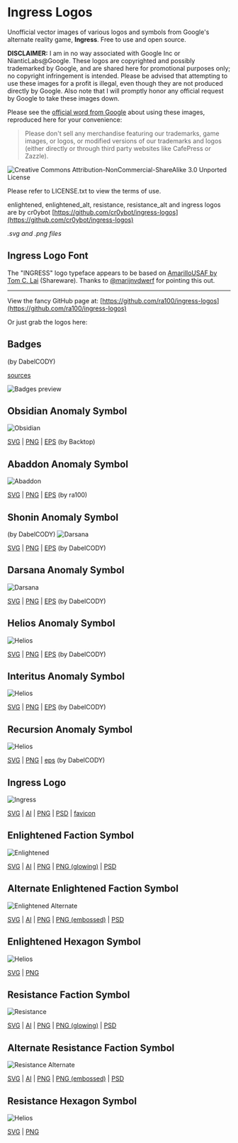 # Ingress Logos
Unofficial vector images of various logos and symbols from Google's alternate reality game, **Ingress**. Free to use and open source.

**DISCLAIMER:** I am in no way associated with Google Inc or NianticLabs@Google. These logos are copyrighted and possibly trademarked by Google, and are shared here for promotional purposes only; no copyright infringement is intended. Please be advised that attempting to use these images for a profit is illegal, even though they are not produced directly by Google. Also note that I will promptly honor any official request by Google to take these images down.

Please see the [official word from Google](https://support.google.com/ingress/answer/2924461) about using these images, reproduced here for your convenience:

> Please don't sell any merchandise featuring our trademarks, game images, or logos, or modified versions of our trademarks and logos (either directly or through third party websites like CafePress or Zazzle).

![Creative Commons Attribution-NonCommercial-ShareAlike 3.0 Unported License](https://i.creativecommons.org/l/by-nc-sa/3.0/88x31.png)

Please refer to LICENSE.txt to view the terms of use.

enlightened, enlightened_alt, resistance, resistance_alt and ingress logos are by cr0ybot [https://github.com/cr0ybot/ingress-logos](https://github.com/cr0ybot/ingress-logos)

_.svg and .png files_

## Ingress Logo Font
The "INGRESS" logo typeface appears to be based on [AmarilloUSAF by Tom C. Lai](http://www.tlai.com/med_des/amusaf.html) (Shareware). Thanks to [@marijnvdwerf](https://github.com/marijnvdwerf) for pointing this out.

--------------------------------------------------------------------------------

View the fancy GitHub page at: [https://github.com/ra100/ingress-logos](https://github.com/ra100/ingress-logos)

Or just grab the logos here:

## Badges
(by DabelCODY)

[sources](https://github.com/ra100/ingress-logos/tree/master/badges)

![Badges preview](https://raw.githubusercontent.com/ra100/ingress-logos/master/badges/preview.jpg)

## Obsidian Anomaly Symbol
![Obsidian](https://raw.githubusercontent.com/ra100/ingress-logos/master/anomalies/obsidian.png)

[SVG](https://raw.githubusercontent.com/ra100/ingress-logos/master/anomalies/obsidian.svg) | [PNG](https://raw.githubusercontent.com/ra100/ingress-logos/master/anomalies/obsidian.png) | [EPS](https://raw.githubusercontent.com/ra100/ingress-logos/master/anomalies/obsidian.eps) (by Backtop)

## Abaddon Anomaly Symbol
![Abaddon](https://raw.githubusercontent.com/ra100/ingress-logos/master/anomalies/abaddon.png)

[SVG](https://raw.githubusercontent.com/ra100/ingress-logos/master/anomalies/abaddon.svg) | [PNG](https://raw.githubusercontent.com/ra100/ingress-logos/master/anomalies/abaddon.png) | [EPS](https://raw.githubusercontent.com/ra100/ingress-logos/master/anomalies/abaddon.eps) (by ra100)

## Shonin Anomaly Symbol
(by DabelCODY)
![Darsana](https://raw.githubusercontent.com/ra100/ingress-logos/master/anomalies/shonin.png)

[SVG](https://raw.githubusercontent.com/ra100/ingress-logos/master/anomalies/shonin.svg) | [PNG](https://raw.githubusercontent.com/ra100/ingress-logos/master/anomalies/shonin.png) | [EPS](https://raw.githubusercontent.com/ra100/ingress-logos/master/anomalies/shonin.eps) (by DabelCODY)

## Darsana Anomaly Symbol
![Darsana](https://raw.githubusercontent.com/ra100/ingress-logos/master/anomalies/darsana.png)

[SVG](https://raw.githubusercontent.com/ra100/ingress-logos/master/anomalies/darsana.svg) | [PNG](https://raw.githubusercontent.com/ra100/ingress-logos/master/anomalies/darsana.png) | [EPS](https://raw.githubusercontent.com/ra100/ingress-logos/master/anomalies/darsana.eps) (by DabelCODY)

## Helios Anomaly Symbol
![Helios](https://raw.githubusercontent.com/ra100/ingress-logos/master/anomalies/helios.png)

[SVG](https://raw.githubusercontent.com/ra100/ingress-logos/master/anomalies/helios.svg) | [PNG](https://raw.githubusercontent.com/ra100/ingress-logos/master/anomalies/helios.png) | [EPS](https://raw.githubusercontent.com/ra100/ingress-logos/master/anomalies/helios.eps) (by DabelCODY)

## Interitus Anomaly Symbol
![Helios](https://raw.githubusercontent.com/ra100/ingress-logos/master/anomalies/interitus.png)

[SVG](https://raw.githubusercontent.com/ra100/ingress-logos/master/anomalies/interitus.svg) | [PNG](https://raw.githubusercontent.com/ra100/ingress-logos/master/anomalies/interitus.png) | [EPS](https://raw.githubusercontent.com/ra100/ingress-logos/master/anomalies/interitus.eps) (by DabelCODY)

## Recursion Anomaly Symbol
![Helios](https://raw.githubusercontent.com/ra100/ingress-logos/master/anomalies/recursion.png)

[SVG](https://raw.githubusercontent.com/ra100/ingress-logos/master/anomalies/recursion.svg) | [PNG](https://raw.githubusercontent.com/ra100/ingress-logos/master/anomalies/recursion.png) | [eps](https://raw.githubusercontent.com/ra100/ingress-logos/master/anomalies/recursion.eps) (by DabelCODY)

## Ingress Logo
![Ingress](https://raw.githubusercontent.com/ra100/ingress-logos/master/ingress_logo/ingress.png)

[SVG](https://raw.githubusercontent.com/ra100/ingress-logos/master/ingress_logo/ingress.svg) | [AI](https://raw.githubusercontent.com/ra100/ingress-logos/master/ingress_logo/ingress.ai) | [PNG](https://raw.githubusercontent.com/ra100/ingress-logos/master/ingress_logo/ingress.png) | [PSD](https://raw.githubusercontent.com/ra100/ingress-logos/master/ingress_logo/ingress.psd) | [favicon](https://ra100.github.com/ingress-logos/favicon.ico)

## Enlightened Faction Symbol
![Enlightened](https://raw.githubusercontent.com/ra100/ingress-logos/master/enlightened/enlightened.png)

[SVG](https://raw.githubusercontent.com/ra100/ingress-logos/master/enlightened/enlightened.svg) | [AI](https://raw.githubusercontent.com/ra100/ingress-logos/master/enlightened/enlightened.ai) | [PNG](https://raw.githubusercontent.com/ra100/ingress-logos/master/enlightened/enlightened.png) | [PNG (glowing)](https://raw.githubusercontent.com/ra100/ingress-logos/master/enlightened/enlightened_glow.png) | [PSD](https://raw.githubusercontent.com/ra100/ingress-logos/master/enlightened/enlightened.psd)

## Alternate Enlightened Faction Symbol
![Enlightened Alternate](https://raw.githubusercontent.com/ra100/ingress-logos/master/enlightened_alt/enlightened_alt.png)

[SVG](https://raw.githubusercontent.com/ra100/ingress-logos/master/enlightened_alt/enlightened_alt.svg) | [AI](https://raw.githubusercontent.com/ra100/ingress-logos/master/enlightened_alt/enlightened_alt.ai) | [PNG](https://raw.githubusercontent.com/ra100/ingress-logos/master/enlightened_alt/enlightened_alt.png) | [PNG (embossed)](https://raw.githubusercontent.com/ra100/ingress-logos/master/enlightened_alt/enlightened_alt_embossed.png) | [PSD](https://raw.githubusercontent.com/ra100/ingress-logos/master/enlightened_alt/enlightened_alt.psd)

## Enlightened Hexagon Symbol
![Helios](https://raw.githubusercontent.com/ra100/ingress-logos/master/enlightened_hexagon/ingress-enlightened.png)

[SVG](https://raw.githubusercontent.com/ra100/ingress-logos/master/enlightened_hexagon/ingress-enlightened.svg) | [PNG](https://raw.githubusercontent.com/ra100/ingress-logos/master/enlightened_hexagon/ingress-enlightened.png)

## Resistance Faction Symbol
![Resistance](https://raw.githubusercontent.com/ra100/ingress-logos/master/resistance/resistance.png)

[SVG](https://raw.githubusercontent.com/ra100/ingress-logos/master/resistance/resistance.svg) | [AI](https://raw.githubusercontent.com/ra100/ingress-logos/master/resistance/resistance.ai) | [PNG](https://raw.githubusercontent.com/ra100/ingress-logos/master/resistance/resistance.png) | [PNG (glowing)](https://ra100.github.com/ingress-logos/resistance_glow.png) | [PSD](https://raw.githubusercontent.com/ra100/ingress-logos/master/resistance/resistance.psd)

## Alternate Resistance Faction Symbol
![Resistance Alternate](https://raw.githubusercontent.com/ra100/ingress-logos/master/resistance_alt/resistance_alt.png)

[SVG](https://raw.githubusercontent.com/ra100/ingress-logos/master/resistance_alt/resistance_alt.svg) | [AI](https://raw.githubusercontent.com/ra100/ingress-logos/master/resistance_alt/resistance_alt.ai) | [PNG](https://raw.githubusercontent.com/ra100/ingress-logos/master/resistance_alt/resistance_alt.png) | [PNG (embossed)](https://raw.githubusercontent.com/ra100/ingress-logos/master/resistance_alt/resistance_alt_embossed.png) | [PSD](https://raw.githubusercontent.com/ra100/ingress-logos/master/resistance_alt/resistance_alt.psd)

## Resistance Hexagon Symbol
![Helios](https://raw.githubusercontent.com/ra100/ingress-logos/master/resistance_hexagon/ingress-resistance.png)

[SVG](https://raw.githubusercontent.com/ra100/ingress-logos/master/resistance_hexagon/ingress-resistance.svg) | [PNG](https://raw.githubusercontent.com/ra100/ingress-logos/master/resistance_hexagon/ingress-resistance.png)
